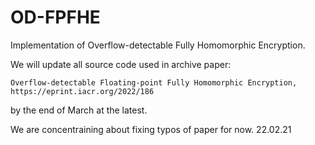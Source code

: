 # OD-FPFHE
Implementation of Overflow-detectable Fully Homomorphic Encryption.



We will update all source  code used in archive paper:

    Overflow-detectable Floating-point Fully Homomorphic Encryption, https://eprint.iacr.org/2022/186

by the end of March at the latest.


We are concentraining about fixing typos of paper for now. 
22.02.21
